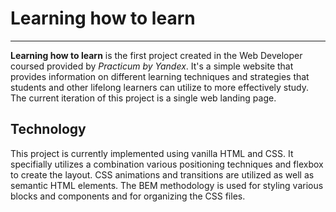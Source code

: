 # Learning how to learn

---

**Learning how to learn** is the first project created in the Web Developer coursed provided by _Practicum by Yandex_. It's a simple website that provides information on different learning techniques and strategies that students and other lifelong learners can utilize to more effectively study. The current iteration of this project is a single web landing page.

## Technology

This project is currently implemented using vanilla HTML and CSS. It specifially utilizes a combination various positioning techniques and flexbox to create the layout. CSS animations and transitions are utilized as well as semantic HTML elements. The BEM methodology is used for styling various blocks and components and for organizing the CSS files.
